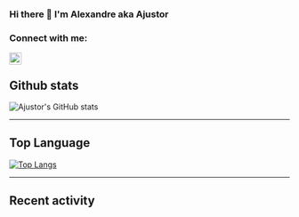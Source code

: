 ### Hi there 👋 I'm Alexandre aka Ajustor

### Connect with me:

[<img align="left" alt="Alexandre" width="22px" src="https://cdn.jsdelivr.net/npm/simple-icons@v3/icons/linkedin.svg"/>](https://www.linkedin.com/in/alexandre-gambier-654161124/)

<br />

## Github stats

![Ajustor's GitHub stats](https://github-readme-stats.vercel.app/api?username=ajustor&count_private=true&show_icons=true)

---

## Top Language

[![Top Langs](https://github-readme-stats.vercel.app/api/top-langs/?username=ajustor)](https://github.com/anuraghazra/github-readme-stats)

---

## Recent activity

<!--START_SECTION:activity-->
<!--END_SECTION:activity-->

<!-- </details>

<details>
  <summary>:zap: GitHub Stats</summary>

  <img align="left" alt="codeSTACKr's GitHub Stats" src="https://github-readme-stats.codestackr.vercel.app/api?username=codeSTACKr&show_icons=true&hide_border=true" />

</details> -->

<!--
**Ajustor/Ajustor** is a ✨ _special_ ✨ repository because its `README.md` (this file) appears on your GitHub profile.

Here are some ideas to get you started:

- 🔭 I’m currently working on ...
- 🌱 I’m currently learning ...
- 👯 I’m looking to collaborate on ...
- 🤔 I’m looking for help with ...
- 💬 Ask me about ...
- 📫 How to reach me: ...
- 😄 Pronouns: ...
- ⚡ Fun fact: ...
-->
